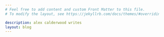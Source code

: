 ```yaml
---
# Feel free to add content and custom Front Matter to this file.
# To modify the layout, see https://jekyllrb.com/docs/themes/#overriding-theme-defaults

description: alex calderwood writes
layout: blog
---
```

